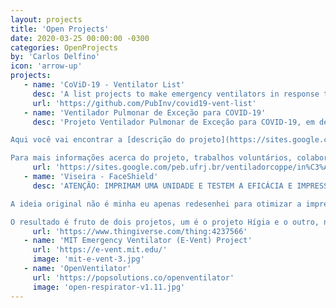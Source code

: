 ```yaml
---
layout: projects
title: 'Open Projects'
date: 2020-03-25 00:00:00 -0300
categories: OpenProjects
by: 'Carlos Delfino'
icon: 'arrow-up'
projects:
   - name: 'CoViD-19 - Ventilator List'
     desc: 'A list projects to make emergency ventilators in response to COVID-19, focusing on free-libre open source'
     url: 'https://github.com/PubInv/covid19-vent-list'
   - name: 'Ventilador Pulmonar de Exceção para COVID-19'
     desc: 'Projeto Ventilador Pulmonar de Exceção para COVID-19, em desenvolvimento pelo Programa de Engenharia Biomédica da COPPE/UFRJ e inúmeros colaboradores, o qual tem o objetivo de suprir a demanda urgente prevista para estes dispositivos devido a COVID-19.

Aqui você vai encontrar a [descrição do projeto](https://sites.google.com/peb.ufrj.br/ventiladorcoppe/projeto) e suas especificações, a [equipe de trabalho](https://sites.google.com/peb.ufrj.br/ventiladorcoppe/equipe), as [demandas](https://sites.google.com/peb.ufrj.br/ventiladorcoppe/colabore) atuais do projeto, além de outras informações importantes como [outras iniciativas](https://sites.google.com/peb.ufrj.br/ventiladorcoppe/outras-iniciativas) que estão sendo realizadas e [editais](https://sites.google.com/peb.ufrj.br/ventiladorcoppe/editais) já publicados.

Para mais informações acerca do projeto, trabalhos voluntários, colaborações e parcerias, entre em [contato conosco](https://sites.google.com/peb.ufrj.br/ventiladorcoppe/contato).'
     url: 'https://sites.google.com/peb.ufrj.br/ventiladorcoppe/in%C3%ADcio'
   - mame: 'Viseira - FaceShield'
     desc: 'ATENÇÃO: IMPRIMAM UMA UNIDADE E TESTEM A EFICÁCIA E IMPRESSÃO ANTES DE INICIAR A PRODUÇÃO. INFELIZMENTE NENHUMA IMPRESSORA 3D É IGUAL A OUTRA OU PODE NÃO ATENDER À NECESSIDADE DA SUA REGIÃO OU CENTRO DE SAÚDE.

A ideia original não é minha eu apenas redesenhei para otimizar a impressão e deixá-la mais confortável.

O resultado é fruto de dois projetos, um é o projeto Hígia e o outro, não tenho referências.'
     url: 'https://www.thingiverse.com/thing:4237566'
   - name: 'MIT Emergency Ventilator (E-Vent) Project'
     url: 'https://e-vent.mit.edu/'
     image: 'mit-e-vent-3.jpg'
   - name: 'OpenVentilator'
     url: 'https://popsolutions.co/openventilator'
     image: 'open-respirator-v1.11.jpg'
---
```

